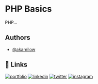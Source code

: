# PHP Basics

PHP...

## Authors

- [@akamilow](https://github.com/akamilow)

## 🔗 Links
[![portfolio](https://img.shields.io/badge/my_portfolio-000?style=for-the-badge&logo=ko-fi&logoColor=white)](https://camilocastellar.me/)
[![linkedin](https://img.shields.io/badge/linkedin-0A66C2?style=for-the-badge&logo=linkedin&logoColor=white)](https://www.linkedin.com/in/camilocastellar/)
[![twitter](https://img.shields.io/badge/twitter-1DA1F2?style=for-the-badge&logo=twitter&logoColor=white)](https://twitter.com/aka_milow)
[![instagram](https://img.shields.io/badge/instagram-E4405F.svg?style=for-the-badge&logo=instagram&logoColor=white)](https://www.instagram.com/aka.milow/)